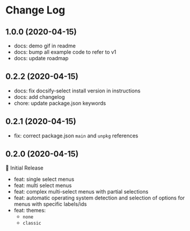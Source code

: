 # Change Log

## 1.0.0 (2020-04-15)

- docs: demo gif in readme
- docs: bump all example code to refer to v1
- docs: update roadmap

## 0.2.2 (2020-04-15)

- docs: fix docsify-select install version in instructions
- docs: add changelog
- chore: update package.json keywords

## 0.2.1 (2020-04-15)

- fix: correct package.json `main` and `unpkg` references

## 0.2.0 (2020-04-15)

:tada: Initial Release

- feat: single select menus
- feat: multi select menus
- feat: complex multi-select menus with partial selections
- feat: automatic operating system detection and selection of options for menus with specific labels/ids
- feat: themes:
  - `none`
  - `classic`
